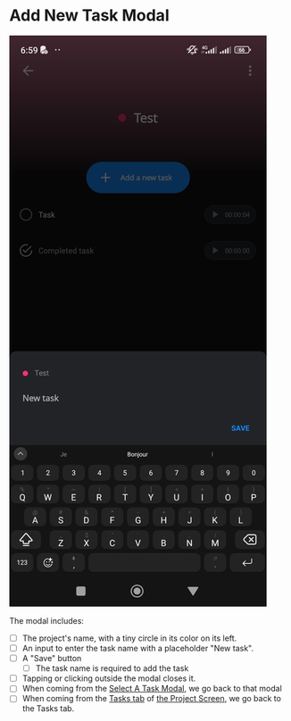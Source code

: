 # Add New Task Modal

![screenshot](images/project-screen-tasks-tab-add-task-modal.jpeg)

The modal includes:

- [ ] The project's name, with a tiny circle in its color on its left.
- [ ] An input to enter the task name with a placeholder "New task".
- [ ] A "Save" button
  - [ ] The task name is required to add the task
- [ ] Tapping or clicking outside the modal closes it.
- [ ] When coming from the [Select A Task Modal](select-a-task-modal.md), we go back to that modal
- [ ] When coming from the [Tasks tab](project-screen-on-the-tasks-tab.md) of [the Project Screen](project-screen.md), we go back to the Tasks tab.
